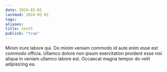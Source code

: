 ```yaml
---
date: 2024-02-01
lastmod: 2024-02-01
tags: 
aliases: 
title: test5
publish: "true"
---
```


Minim irure labore qui. Do minim veniam commodo id aute enim esse est commodo officia. Ullamco dolore non ipsum exercitation proident esse nisi aliqua in veniam ullamco labore est. Occaecat magna tempor do velit adipisicing ea.